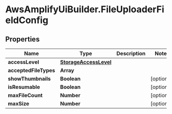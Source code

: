 # AwsAmplifyUiBuilder.FileUploaderFieldConfig

## Properties

Name | Type | Description | Notes
------------ | ------------- | ------------- | -------------
**accessLevel** | [**StorageAccessLevel**](StorageAccessLevel.md) |  | 
**acceptedFileTypes** | **Array** |  | 
**showThumbnails** | **Boolean** |  | [optional] 
**isResumable** | **Boolean** |  | [optional] 
**maxFileCount** | **Number** |  | [optional] 
**maxSize** | **Number** |  | [optional] 



